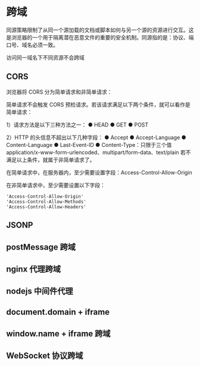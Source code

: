 # 跨域

同源策略限制了从同一个源加载的文档或脚本如何与另一个源的资源进行交互。这是浏览器的一个用于隔离潜在恶意文件的重要的安全机制。同源指的是：协议、端口号、域名必须一致。

访问同一域名下不同资源不会跨域

## CORS

浏览器将 CORS 分为简单请求和非简单请求：

简单请求不会触发 CORS 预检请求。若该请求满足以下两个条件，就可以看作是简单请求：

1）请求方法是以下三种方法之一：
● HEAD
● GET
● POST

2）HTTP 的头信息不超出以下几种字段：
● Accept
● Accept-Language
● Content-Language
● Last-Event-ID
● Content-Type：只限于三个值 application/x-www-form-urlencoded、multipart/form-data、text/plain
若不满足以上条件，就属于非简单请求了。

在简单请求中，在服务器内，至少需要设置字段：Access-Control-Allow-Origin

在非简单请求中，至少需要设置以下字段：

```
'Access-Control-Allow-Origin'
'Access-Control-Allow-Methods'
'Access-Control-Allow-Headers'
```

## JSONP

## postMessage 跨域

## nginx 代理跨域

## nodejs 中间件代理

## document.domain + iframe

## window.name + iframe 跨域

## WebSocket 协议跨域
